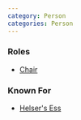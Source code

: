```yaml
---
category: Person
categories: Person
---
```


### Roles

* [Chair](Chair)

### Known For

* [Helser's Ess](Helser's-Ess)


